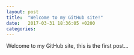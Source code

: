 ```yaml
---
layout: post
title:  "Welcome to my GitHub site!"
date:   2017-03-31 18:36:05 +0200
categories: 
---
```

Welcome to my GitHub site, this is the first post...
